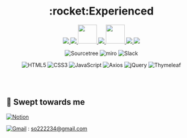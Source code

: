 <div align="center">
  
<h1>:rocket:Experienced</h1>
    
<p align="center">
  <a href="https://skillicons.dev">
    <img src="https://skillicons.dev/icons?i=java,python" />
    <img src="https://skillicons.dev/icons?i=spring"/>
    <img src="https://user-images.githubusercontent.com/25181517/183891303-41f257f8-6b3d-487c-aa56-c497b880d0fb.png" width="50" height="50"/>
    <img src="https://skillicons.dev/icons?i=mysql"/>
    <img src="https://user-images.githubusercontent.com/25181517/117208736-bdedc080-adf5-11eb-912f-61c7d43705f6.png" width="50" height="50"/>
    <img src="https://skillicons.dev/icons?i=postman,git,eclipse,vscode,idea"/>   
    <img src="https://skillicons.dev/icons?i=aws"/>
  </a><br> 
</p> 
  
![Sourcetree](https://img.shields.io/badge/Sourcetree-0052CC.svg?style=for-the-badge&logo=Sourcetree&logoColor=white)
![miro](https://img.shields.io/badge/miro-050038?style=for-the-badge&logo=miro&logoColor=white)
![Slack](https://img.shields.io/badge/Slack-4A154B?style=for-the-badge&logo=slack&logoColor=white) 
      
![HTML5](https://img.shields.io/badge/html5-%23E34F26.svg?style=for-the-badge&logo=html5&logoColor=white)
![CSS3](https://img.shields.io/badge/css3-%231572B6.svg?style=for-the-badge&logo=css3&logoColor=white)
![JavaScript](https://img.shields.io/badge/javascript-%23323330.svg?style=for-the-badge&logo=javascript&logoColor=%23F7DF1E)
![Axios](https://img.shields.io/badge/Axios-5A29E4.svg?style=for-the-badge&logo=Axios&logoColor=white)
![jQuery](https://img.shields.io/badge/jquery-%230769AD.svg?style=for-the-badge&logo=jquery&logoColor=white)
![Thymeleaf](https://img.shields.io/badge/Thymeleaf-%23005C0F.svg?style=for-the-badge&logo=Thymeleaf&logoColor=white)  

</div>

<br><br>

## :ocean: Swept towards me
[![Notion](https://img.shields.io/badge/Portfolio-%23000000.svg?style=for-the-badge&logo=notion&logoColor=white&link=https://www.notion.so/4435c44ce6ec458894335087f9c197ae?pvs=4)](https://www.notion.so/4435c44ce6ec458894335087f9c197ae?pvs=4) 

[![Gmail](https://img.shields.io/badge/Gmail-d14836?style=flat-square&logo=Gmail&logoColor=white&link=mailto:so222234@gmail.com)](mailto:so222234@gmail.com) : so222234@gmail.com
